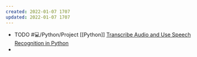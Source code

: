 ```yaml
---
created: 2022-01-07 1707
updated: 2022-01-07 1707
---
```

- TODO #💻️/Python/Project [[Python]] [Transcribe Audio and Use Speech Recognition in Python](https://youtu.be/L0N2Ve9vhPk)
-